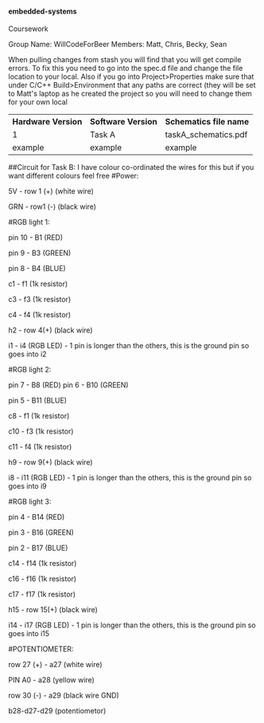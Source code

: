 #### embedded-systems
Coursework

Group Name: WillCodeForBeer
Members: Matt, Chris, Becky, Sean

When pulling changes from stash you will find that you will get compile errors. To fix this you need to go into the spec.d file and change the file location to your local. Also if you go into Project>Properties make sure that under C/C++ Build>Environment that any paths are correct (they will be set to Matt's laptop as he created the project so you will need to change them for your own local

<table>
  <tr>
    <th>Hardware Version</th>
    <th>Software Version</th>
    <th>Schematics file name</th>
  </tr>
  <tr>
    <td>1</td>
    <td>Task A</td>
    <td>taskA_schematics.pdf</td>
  </tr>
  <tr>
    <td>example</td>
    <td>example</td>
    <td>example</td>
  </tr>
</table>

##Circuit for Task B:
I have colour co-ordinated the wires for this but if you want different colours feel free
#Power:

5V -  row 1 (+) (white wire)

GRN - row1 (-) (black wire)


#RGB light 1:

pin 10 - B1 (RED)

pin 9 - B3 (GREEN)

pin 8 - B4 (BLUE)


c1 - f1 (1k resistor)

c3 - f3 (1k resistor)

c4 - f4 (1k resistor)

h2 - row 4(+) (black wire)

i1 - i4 (RGB LED) - 1 pin is longer than the others, this is the ground pin so goes into i2

#RGB light 2:

pin 7 - B8 (RED)
pin 6 - B10 (GREEN)

pin 5 - B11 (BLUE)

c8 - f1 (1k resistor)

c10 - f3 (1k resistor)

c11 - f4 (1k resistor)

h9 - row 9(+) (black wire)

i8 - i11 (RGB LED) - 1 pin is longer than the others, this is the ground pin so goes into i9

#RGB light 3:

pin 4 - B14 (RED)

pin 3 - B16 (GREEN)

pin 2 - B17 (BLUE)

c14 - f14 (1k resistor)

c16 - f16 (1k resistor)

c17 - f17 (1k resistor)

h15 - row 15(+) (black wire)

i14 - i17 (RGB LED) - 1 pin is longer than the others, this is the ground pin so goes into i15


#POTENTIOMETER:

row 27 (+) - a27 (white wire)

PIN A0 - a28 (yellow wire)

row 30 (-) - a29 (black wire GND)

b28-d27-d29 (potentiometor)

